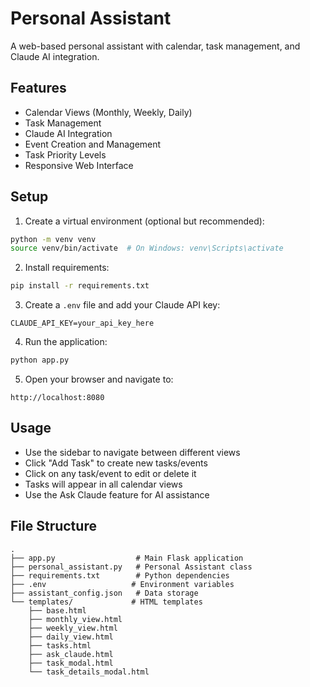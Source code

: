 # Personal Assistant

A web-based personal assistant with calendar, task management, and Claude AI integration.

## Features

- Calendar Views (Monthly, Weekly, Daily)
- Task Management
- Claude AI Integration
- Event Creation and Management
- Task Priority Levels
- Responsive Web Interface

## Setup

1. Create a virtual environment (optional but recommended):
```bash
python -m venv venv
source venv/bin/activate  # On Windows: venv\Scripts\activate
```

2. Install requirements:
```bash
pip install -r requirements.txt
```

3. Create a `.env` file and add your Claude API key:
```
CLAUDE_API_KEY=your_api_key_here
```

4. Run the application:
```bash
python app.py
```

5. Open your browser and navigate to:
```
http://localhost:8080
```

## Usage

- Use the sidebar to navigate between different views
- Click "Add Task" to create new tasks/events
- Click on any task/event to edit or delete it
- Tasks will appear in all calendar views
- Use the Ask Claude feature for AI assistance

## File Structure

```
.
├── app.py                  # Main Flask application
├── personal_assistant.py   # Personal Assistant class
├── requirements.txt        # Python dependencies
├── .env                   # Environment variables
├── assistant_config.json   # Data storage
└── templates/             # HTML templates
    ├── base.html
    ├── monthly_view.html
    ├── weekly_view.html
    ├── daily_view.html
    ├── tasks.html
    ├── ask_claude.html
    ├── task_modal.html
    └── task_details_modal.html
```